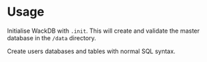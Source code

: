 # Usage

Initialise WackDB with `.init`.
This will create and validate the master database in the `/data` directory.

Create users databases and tables with normal SQL syntax.
